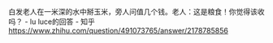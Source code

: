 白发老人在一米深的水中掰玉米，旁人问值几个钱。老人：这是粮食！你觉得该收吗？ - lu luce的回答 - 知乎
https://www.zhihu.com/question/491073765/answer/2178785856
